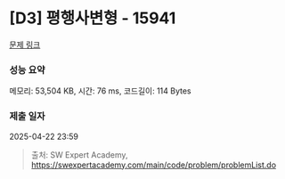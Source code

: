# [D3] 평행사변형 - 15941 

[문제 링크](https://swexpertacademy.com/main/code/problem/problemDetail.do?contestProbId=AYVgOZEKOpcDFAQK) 

### 성능 요약

메모리: 53,504 KB, 시간: 76 ms, 코드길이: 114 Bytes

### 제출 일자

2025-04-22 23:59



> 출처: SW Expert Academy, https://swexpertacademy.com/main/code/problem/problemList.do